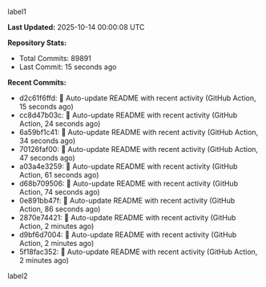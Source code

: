 
label1 
<!-- ACTIVITY_START -->
**Last Updated:** 2025-10-14 00:00:08 UTC

**Repository Stats:**
- Total Commits: 89891
- Last Commit: 15 seconds ago

**Recent Commits:**
- d2c61f6ffd: 🤖 Auto-update README with recent activity (GitHub Action, 15 seconds ago)
- cc8d47b03c: 🤖 Auto-update README with recent activity (GitHub Action, 24 seconds ago)
- 6a59bf1c41: 🤖 Auto-update README with recent activity (GitHub Action, 34 seconds ago)
- 70126faf00: 🤖 Auto-update README with recent activity (GitHub Action, 47 seconds ago)
- a03a4e3259: 🤖 Auto-update README with recent activity (GitHub Action, 61 seconds ago)
- d68b709506: 🤖 Auto-update README with recent activity (GitHub Action, 74 seconds ago)
- 0e891bb47f: 🤖 Auto-update README with recent activity (GitHub Action, 86 seconds ago)
- 2870e74421: 🤖 Auto-update README with recent activity (GitHub Action, 2 minutes ago)
- d9bf6d7004: 🤖 Auto-update README with recent activity (GitHub Action, 2 minutes ago)
- 5f18fac352: 🤖 Auto-update README with recent activity (GitHub Action, 2 minutes ago)
<!-- ACTIVITY_END -->

label2
